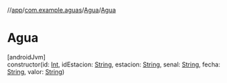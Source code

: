 //[app](../../../index.md)/[com.example.aguas](../index.md)/[Agua](index.md)/[Agua](-agua.md)

# Agua

[androidJvm]\
constructor(id: [Int](https://kotlinlang.org/api/latest/jvm/stdlib/kotlin/-int/index.html), idEstacion: [String](https://kotlinlang.org/api/latest/jvm/stdlib/kotlin/-string/index.html), estacion: [String](https://kotlinlang.org/api/latest/jvm/stdlib/kotlin/-string/index.html), senal: [String](https://kotlinlang.org/api/latest/jvm/stdlib/kotlin/-string/index.html), fecha: [String](https://kotlinlang.org/api/latest/jvm/stdlib/kotlin/-string/index.html), valor: [String](https://kotlinlang.org/api/latest/jvm/stdlib/kotlin/-string/index.html))
